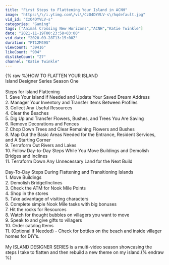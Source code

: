 ```yaml
---
title: "First Steps to Flattening Your Island in ACNH"
image: "https:\/\/i.ytimg.com\/vi\/CzO4DYVLV-s\/hqdefault.jpg"
vid_id: "CzO4DYVLV-s"
categories: "Gaming"
tags: ["Animal Crossing New Horizons","ACNH","Katie Twinkle"]
date: "2021-11-19T00:23:58+03:00"
vid_date: "2020-09-28T13:15:00Z"
duration: "PT12M49S"
viewcount: "39416"
likeCount: "904"
dislikeCount: "27"
channel: "Katie Twinkle"
---
```

{% raw %}HOW TO FLATTEN YOUR ISLAND<br />Island Designer Series Season One<br /><br />Steps for Island Flattening<br />1. Save Your Island if Needed and Update Your Saved Dream Address<br />2. Manager Your Inventory and Transfer Items Between Profiles<br />3. Collect Any Useful Resources<br />4. Clear the Beaches<br />5. Dig Up and Transfer Flowers, Bushes, and Trees You Are Saving<br />6. Remove Decorations and Fences<br />7. Chop Down Trees and Clear Remaining Flowers and Bushes<br />8. Map Out the Basic Areas Needed for the Entrance, Resident Services, and A Starting Corner<br />9. Terraform Out Rivers and Lakes<br />10. Follow Day-to-Day Steps While You Move Buildings and Demolish Bridges and Inclines<br />11. Terraform Down Any Unnecessary Land for the Next Build<br /><br />Day-To-Day Steps During Flattening and Transitioning Islands<br />1. Move Buildings<br />2. Demolish Bridge/Inclines<br />3. Check the ATM for Nook Mile Points<br />4. Shop in the stores<br />5. Take advantage of visiting characters <br />6. Complete simple Nook Mile tasks with big bonuses<br />7. Hit the rocks for Resources<br />8. Watch for thought bubbles on villagers you want to move<br />9. Speak to and give gifts to villagers<br />10. Order catalog Items<br />11. (Optional If Needed) - Check for bottles on the beach and inside villager homes for DIY’s.<br /><br />My ISLAND DESIGNER SERIES is a multi-video season showcasing the steps I take to flatten and then rebuild a new theme on my island.{% endraw %}
